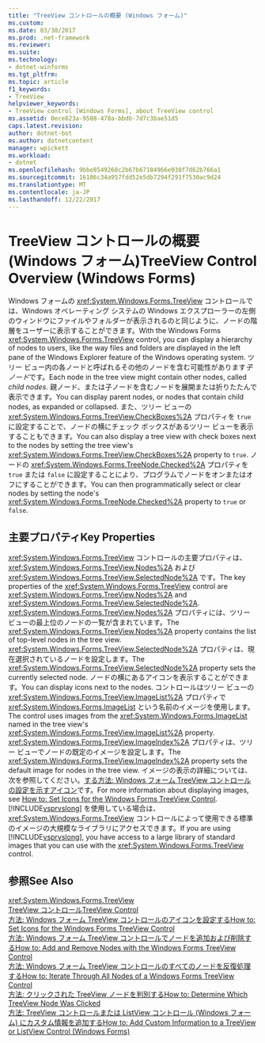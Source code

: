 ```yaml
---
title: "TreeView コントロールの概要 (Windows フォーム)"
ms.custom: 
ms.date: 03/30/2017
ms.prod: .net-framework
ms.reviewer: 
ms.suite: 
ms.technology:
- dotnet-winforms
ms.tgt_pltfrm: 
ms.topic: article
f1_keywords:
- TreeView
helpviewer_keywords:
- TreeView control [Windows Forms], about TreeView control
ms.assetid: 0ece823a-9508-478a-bbdb-7d7c3bae51d5
caps.latest.revision: 
author: dotnet-bot
ms.author: dotnetcontent
manager: wpickett
ms.workload:
- dotnet
ms.openlocfilehash: 9bbe8549268c2b67b67184966e938f7d62b766a1
ms.sourcegitcommit: 16186c34a957fdd52e5db7294f291f7530ac9d24
ms.translationtype: MT
ms.contentlocale: ja-JP
ms.lasthandoff: 12/22/2017
---
```

# <a name="treeview-control-overview-windows-forms"></a><span data-ttu-id="29f68-102">TreeView コントロールの概要 (Windows フォーム)</span><span class="sxs-lookup"><span data-stu-id="29f68-102">TreeView Control Overview (Windows Forms)</span></span>
<span data-ttu-id="29f68-103">Windows フォームの <xref:System.Windows.Forms.TreeView> コントロールでは、Windows オペレーティング システムの Windows エクスプローラーの左側のウィンドウにファイルやフォルダーが表示されるのと同じように、ノードの階層をユーザーに表示することができます。</span><span class="sxs-lookup"><span data-stu-id="29f68-103">With the Windows Forms <xref:System.Windows.Forms.TreeView> control, you can display a hierarchy of nodes to users, like the way files and folders are displayed in the left pane of the Windows Explorer feature of the Windows operating system.</span></span> <span data-ttu-id="29f68-104">ツリー ビュー内の各ノードと呼ばれるその他のノードを含む可能性があります*子ノード*です。</span><span class="sxs-lookup"><span data-stu-id="29f68-104">Each node in the tree view might contain other nodes, called *child nodes*.</span></span> <span data-ttu-id="29f68-105">親ノード、または子ノードを含むノードを展開または折りたたんで表示できます。</span><span class="sxs-lookup"><span data-stu-id="29f68-105">You can display parent nodes, or nodes that contain child nodes, as expanded or collapsed.</span></span> <span data-ttu-id="29f68-106">また、ツリー ビューの <xref:System.Windows.Forms.TreeView.CheckBoxes%2A> プロパティを `true` に設定することで、ノードの横にチェック ボックスがあるツリー ビューを表示することもできます。</span><span class="sxs-lookup"><span data-stu-id="29f68-106">You can also display a tree view with check boxes next to the nodes by setting the tree view's <xref:System.Windows.Forms.TreeView.CheckBoxes%2A> property to `true`.</span></span> <span data-ttu-id="29f68-107">ノードの <xref:System.Windows.Forms.TreeNode.Checked%2A> プロパティを `true` または `false` に設定することにより、プログラムでノードをオンまたはオフにすることができます。</span><span class="sxs-lookup"><span data-stu-id="29f68-107">You can then programmatically select or clear nodes by setting the node's <xref:System.Windows.Forms.TreeNode.Checked%2A> property to `true` or `false`.</span></span>  
  
## <a name="key-properties"></a><span data-ttu-id="29f68-108">主要プロパティ</span><span class="sxs-lookup"><span data-stu-id="29f68-108">Key Properties</span></span>  
 <span data-ttu-id="29f68-109"><xref:System.Windows.Forms.TreeView> コントロールの主要プロパティは、<xref:System.Windows.Forms.TreeView.Nodes%2A> および <xref:System.Windows.Forms.TreeView.SelectedNode%2A> です。</span><span class="sxs-lookup"><span data-stu-id="29f68-109">The key properties of the <xref:System.Windows.Forms.TreeView> control are <xref:System.Windows.Forms.TreeView.Nodes%2A> and <xref:System.Windows.Forms.TreeView.SelectedNode%2A>.</span></span> <span data-ttu-id="29f68-110"><xref:System.Windows.Forms.TreeView.Nodes%2A> プロパティには、ツリー ビューの最上位のノードの一覧が含まれています。</span><span class="sxs-lookup"><span data-stu-id="29f68-110">The <xref:System.Windows.Forms.TreeView.Nodes%2A> property contains the list of top-level nodes in the tree view.</span></span> <span data-ttu-id="29f68-111"><xref:System.Windows.Forms.TreeView.SelectedNode%2A> プロパティは、現在選択されているノードを設定します。</span><span class="sxs-lookup"><span data-stu-id="29f68-111">The <xref:System.Windows.Forms.TreeView.SelectedNode%2A> property sets the currently selected node.</span></span> <span data-ttu-id="29f68-112">ノードの横にあるアイコンを表示することができます。</span><span class="sxs-lookup"><span data-stu-id="29f68-112">You can display icons next to the nodes.</span></span> <span data-ttu-id="29f68-113">コントロールはツリー ビューの <xref:System.Windows.Forms.TreeView.ImageList%2A> プロパティで <xref:System.Windows.Forms.ImageList> という名前のイメージを使用します。</span><span class="sxs-lookup"><span data-stu-id="29f68-113">The control uses images from the <xref:System.Windows.Forms.ImageList> named in the tree view's <xref:System.Windows.Forms.TreeView.ImageList%2A> property.</span></span> <span data-ttu-id="29f68-114"><xref:System.Windows.Forms.TreeView.ImageIndex%2A> プロパティは、ツリー ビューでノードの既定のイメージを設定します。</span><span class="sxs-lookup"><span data-stu-id="29f68-114">The <xref:System.Windows.Forms.TreeView.ImageIndex%2A> property sets the default image for nodes in the tree view.</span></span> <span data-ttu-id="29f68-115">イメージの表示の詳細については、次を参照してください。[する方法: Windows フォーム TreeView コントロールの設定を示すアイコン](../../../../docs/framework/winforms/controls/how-to-set-icons-for-the-windows-forms-treeview-control.md)です。</span><span class="sxs-lookup"><span data-stu-id="29f68-115">For more information about displaying images, see [How to: Set Icons for the Windows Forms TreeView Control](../../../../docs/framework/winforms/controls/how-to-set-icons-for-the-windows-forms-treeview-control.md).</span></span> <span data-ttu-id="29f68-116">[!INCLUDE[vsprvslong](../../../../includes/vsprvslong-md.md)] を使用している場合は、<xref:System.Windows.Forms.TreeView> コントロールによって使用できる標準のイメージの大規模なライブラリにアクセスできます。</span><span class="sxs-lookup"><span data-stu-id="29f68-116">If you are using [!INCLUDE[vsprvslong](../../../../includes/vsprvslong-md.md)], you have access to a large library of standard images that you can use with the <xref:System.Windows.Forms.TreeView> control.</span></span>  
  
## <a name="see-also"></a><span data-ttu-id="29f68-117">参照</span><span class="sxs-lookup"><span data-stu-id="29f68-117">See Also</span></span>  
 <xref:System.Windows.Forms.TreeView>  
 [<span data-ttu-id="29f68-118">TreeView コントロール</span><span class="sxs-lookup"><span data-stu-id="29f68-118">TreeView Control</span></span>](../../../../docs/framework/winforms/controls/treeview-control-windows-forms.md)  
 [<span data-ttu-id="29f68-119">方法: Windows フォーム TreeView コントロールのアイコンを設定する</span><span class="sxs-lookup"><span data-stu-id="29f68-119">How to: Set Icons for the Windows Forms TreeView Control</span></span>](../../../../docs/framework/winforms/controls/how-to-set-icons-for-the-windows-forms-treeview-control.md)  
 [<span data-ttu-id="29f68-120">方法: Windows フォーム TreeView コントロールでノードを追加および削除する</span><span class="sxs-lookup"><span data-stu-id="29f68-120">How to: Add and Remove Nodes with the Windows Forms TreeView Control</span></span>](../../../../docs/framework/winforms/controls/how-to-add-and-remove-nodes-with-the-windows-forms-treeview-control.md)  
 [<span data-ttu-id="29f68-121">方法: Windows フォーム TreeView コントロールのすべてのノードを反復処理する</span><span class="sxs-lookup"><span data-stu-id="29f68-121">How to: Iterate Through All Nodes of a Windows Forms TreeView Control</span></span>](../../../../docs/framework/winforms/controls/how-to-iterate-through-all-nodes-of-a-windows-forms-treeview-control.md)  
 [<span data-ttu-id="29f68-122">方法: クリックされた TreeView ノードを判別する</span><span class="sxs-lookup"><span data-stu-id="29f68-122">How to: Determine Which TreeView Node Was Clicked</span></span>](../../../../docs/framework/winforms/controls/how-to-determine-which-treeview-node-was-clicked-windows-forms.md)  
 [<span data-ttu-id="29f68-123">方法: TreeView コントロールまたは ListView コントロール (Windows フォーム) にカスタム情報を追加する</span><span class="sxs-lookup"><span data-stu-id="29f68-123">How to: Add Custom Information to a TreeView or ListView Control (Windows Forms)</span></span>](../../../../docs/framework/winforms/controls/add-custom-information-to-a-treeview-or-listview-control-wf.md)
